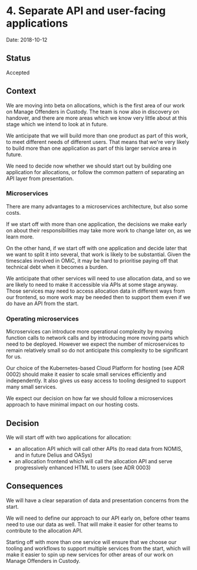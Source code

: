 # 4. Separate API and user-facing applications

Date: 2018-10-12

## Status

Accepted

## Context

We are moving into beta on allocations, which is the first area of our work on
Manage Offenders in Custody. The team is now also in discovery on handover, and
there are more areas which we know very little about at this stage which we
intend to look at in future.

We anticipate that we will build more than one product as part of this work, to
meet different needs of different users. That means that we're very likely to
build more than one application as part of this larger service area in future.

We need to decide now whether we should start out by building one application
for allocations, or follow the common pattern of separating an API layer from
presentation.

### Microservices

There are many advantages to a microservices architecture, but also some costs.

If we start off with more than one application, the decisions we make early on
about their responsibilities may take more work to change later on, as we learn
more.

On the other hand, if we start off with one application and decide later that
we want to split it into several, that work is likely to be substantial. Given
the timescales involved in OMiC, it may be hard to prioritise paying off that
technical debt when it becomes a burden.

We anticipate that other services will need to use allocation data, and so we
are likely to need to make it accessible via APIs at some stage anyway. Those
services may need to access allocation data in different ways from our
frontend, so more work may be needed then to support them even if we do have
an API from the start.

### Operating microservices

Microservices can introduce more operational complexity by moving function
calls to network calls and by introducing more moving parts which need to be
deployed. However we expect the number of microservices to remain relatively
small so do not anticipate this complexity to be significant for us.

Our choice of the Kubernetes-based Cloud Platform for hosting (see ADR 0002)
should make it easier to scale small services efficiently and independently.
It also gives us easy access to tooling designed to support many small
services.

We expect our decision on how far we should follow a microservices approach to
have minimal impact on our hosting costs.

## Decision

We will start off with two applications for allocation:

- an allocation API which will call other APIs (to read data from NOMIS, and
  in future Delius and OASys)
- an allocation frontend which will call the allocation API and serve
  progressively enhanced HTML to users (see ADR 0003)

## Consequences

We will have a clear separation of data and presentation concerns from the
start.

We will need to define our approach to our API early on, before other teams
need to use our data as well. That will make it easier for other teams to
contribute to the allocation API.

Starting off with more than one service will ensure that we choose our tooling
and workflows to support multiple services from the start, which will make it
easier to spin up new services for other areas of our work on Manage Offenders
in Custody.
